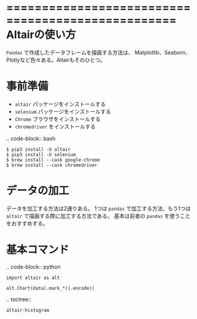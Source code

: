 ==================================================
Altairの使い方
==================================================

``Pandas`` で作成したデータフレームを描画する方法は、
Matplotlib、Seaborn、Plotlyなど色々ある。Altairもそのひとつ。


事前準備
==================================================

- ``altair`` パッケージをインストールする
- ``selenium`` パッケージをインストールする
- ``Chrome`` ブラウザをインストールする
- ``chromedriver`` をインストールする


.. code-block:: bash

    $ pip3 install -U altair
    $ pip3 install -U selenium
    $ brew install --cask google-chrome
    $ brew install --cask chromedriver


データの加工
==================================================

データを加工する方法は2通りある。
1つは ``pandas`` で加工する方法、もう1つは ``altair`` で描画する際に加工する方法である。
基本は前者の ``pandas`` を使うことをおすすめする。


基本コマンド
==================================================


.. code-block:: python

    import altair as alt

    alt.Chart(data).mark_*().encode()


.. toctree::

    altair-histogram
